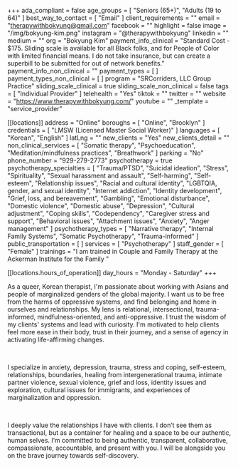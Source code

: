 +++
ada_compliant = false
age_groups = [ "Seniors (65+)", "Adults (19 to 64)" ]
best_way_to_contact = [ "Email" ]
client_requirements = ""
email = "therapywithbokyung@gmail.com"
facebook = ""
highlight = false
image = "/img/bokyung-kim.png"
instagram = "@therapywithbokyung"
linkedin = ""
medium = ""
org = "Bokyung Kim"
payment_info_clinical = "Standard Cost - $175. Sliding scale is available for all Black folks, and for People of Color with limited financial means. I do not take insurance, but can create a superbill to be submitted for out of network benefits."
payment_info_non_clinical = ""
payment_types = [ ]
payment_types_non_clinical = [ ]
program = "SRCorriders, LLC Group Practice"
sliding_scale_clinical = true
sliding_scale_non_clinical = false
tags = [ "Individual Provider" ]
telehealth = "Yes"
tiktok = ""
twitter = ""
website = "https://www.therapywithbokyung.com/"
youtube = ""
_template = "service_provider"

[[locations]]
address = "Online"
boroughs = [ "Online", "Brooklyn" ]
credentials = [ "LMSW (Licensed Master Social Worker)" ]
languages = [ "Korean", "English" ]
latLng = ""
new_clients = "Yes"
new_clients_detail = ""
non_clinical_services = [
  "Somatic therapy",
  "Psychoeducation",
  "Meditation/mindfulness practices",
  "Breathwork"
]
parking = "No"
phone_number = "929-279-2773"
psychotherapy = true
psychotherapy_specialties = [
  "Trauma/PTSD",
  "Suicidal ideation",
  "Stress",
  "Spirituality",
  "Sexual harassment and assault",
  "Self-harming",
  "Self-esteem",
  "Relationship issues",
  "Racial and cultural identity",
  "LGBTQIA, gender, and sexual identity",
  "Internet addiction",
  "Identity development",
  "Grief, loss, and bereavement",
  "Gambling",
  "Emotional disturbance",
  "Domestic violence",
  "Domestic abuse",
  "Depression",
  "Cultural adjustment",
  "Coping skills",
  "Codependency",
  "Caregiver stress and support",
  "Behavioral issues",
  "Attachment issues",
  "Anxiety",
  "Anger management"
]
psychotherapy_types = [
  "Narrative therapy",
  "Internal Family Systems",
  "Somatic Psychotherapy",
  "Trauma-informed"
]
public_transportation = [ ]
services = [ "Psychotherapy" ]
staff_gender = [ "Female" ]
trainings = "I am trained in Couple and Family Therapy at the Ackerman Institute for the Family "

  [[locations.hours_of_operation]]
  day_hours = "Monday - Saturday"
+++

As a queer, Korean therapist, I'm passionate about working with Asians and people of marginalized genders of the global majority. I want us to be free from the harms of oppressive systems, and find belonging and home in ourselves and relationships. My lens is relational, intersectional, trauma-informed, mindfulness-oriented, and anti-oppressive. I trust the wisdom of my clients' systems and lead with curiosity. I'm motivated to help clients feel more ease in their body, trust in their journey, and a sense of agency in activating life-affirming changes. 

<br>

I specialize in anxiety, depression, trauma, stress and coping, self-esteem, relationships, boundaries, healing from intergenerational trauma, intimate partner violence, sexual violence, grief and loss, identity issues and exploration, cultural issues for immigrants, and experiences of marginalization and oppression. 

<br>

I deeply value the relationships I have with clients. I don’t see them as transactional, but as a container for healing and a space to be our authentic, human selves. I’m committed to being authentic, transparent, collaborative, compassionate, accountable, and present with you. I will be alongside you on the brave journey towards self-discovery.
